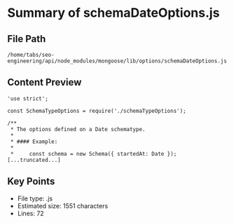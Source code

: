 # Summary of schemaDateOptions.js
  
## File Path
`/home/tabs/seo-engineering/api/node_modules/mongoose/lib/options/schemaDateOptions.js`

## Content Preview
```
'use strict';

const SchemaTypeOptions = require('./schemaTypeOptions');

/**
 * The options defined on a Date schematype.
 *
 * #### Example:
 *
 *     const schema = new Schema({ startedAt: Date });
[...truncated...]
```

## Key Points
- File type: .js
- Estimated size: 1551 characters
- Lines: 72
